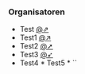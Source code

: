 ### Organisatoren
* Test <u><a rel="nofollow" class="external text" href="mailto:t.test@example.com">@&neArr;</a></u>
* Test1 <u><a rel="nofollow" class="external text" href="mailto:t1.test@example.com">@&nearr;</a></u>
* Test2 <u><a rel="nofollow" class="external text" href="mailto:t2.test@example.com">@&#10138;</a></u>
* Test3 <u><a rel="nofollow" class="external text" href="mailto:t3.test@example.com">@&#10166;</a></u>
* Test4 <SCRIPT>
  document.write('<u><a rel="nofollow" href="mailto:' + 'firstname.name' + '@example.com">@</a></u>')
</SCRIPT>
* Test5 
<SCRIPT TYPE="text/javascript">
  tld     = ('org')
  domain  = ('@' + 'owasp' + '.' + tld)
  href    = ('mailto:')
  address = (href + 'firstname.name' + domain)
  document.write('<u><a rel="nofollow" href="' + address + '">@</a></u>')
</SCRIPT>
* `<Organisator 2>`
